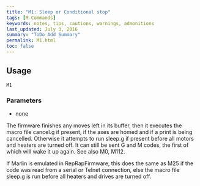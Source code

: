 ```yaml
---
title: "M1: Sleep or Conditional stop" 
tags: [M-Commands]
keywords: notes, tips, cautions, warnings, admonitions
last_updated: July 3, 2016
summary: "ToDo Add Summary"
permalink: M1.html
toc: false
---
```



## Usage ##
```
M1
```

### Parameters ###
+ none

The firmware finishes any moves left in its buffer, then it executes the macro file cancel.g if present, if the axes are homed and if a print is being cancelled. Otherwise it attempts to run sleep.g if present before all motors and heaters are turned off. It can still be sent G and M codes, the first of which will wake it up again. See also M0, M112.

If Marlin is emulated in RepRapFirmware, this does the same as M25 if the code was read from a serial or Telnet connection, else the macro file sleep.g is run before all heaters and drives are turned off.

